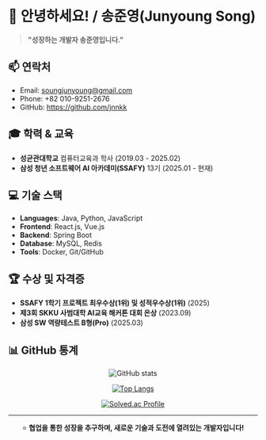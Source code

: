 # 👋 안녕하세요! / 송준영(Junyoung Song)

> **"성장하는 개발자 송준영입니다."**

## 📫 연락처
- Email: soungjunyoung@gmail.com
- Phone: +82 010-9251-2676
- GitHub: https://github.com/jnnkk

## 🎓 학력 & 교육
- **성균관대학교** 컴퓨터교육과 학사 (2019.03 - 2025.02)
- **삼성 청년 소프트웨어 AI 아카데미(SSAFY)** 13기 (2025.01 - 현재)

## 💻 기술 스택
- **Languages**: Java, Python, JavaScript
- **Frontend**: React.js, Vue.js
- **Backend**: Spring Boot
- **Database**: MySQL, Redis
- **Tools**: Docker, Git/GitHub

## 🏆 수상 및 자격증
- **SSAFY 1학기 프로젝트 최우수상(1위) 및 성적우수상(1위)** (2025)
- **제3회 SKKU 사범대학 AI교육 해커톤 대회 은상** (2023.09)
- **삼성 SW 역량테스트 B형(Pro)** (2025.03)


## 📊 GitHub 통계

<div align="center">
  
![GitHub stats](https://github-readme-stats.vercel.app/api?username=jnnkk&show_icons=true&theme=radical)

[![Top Langs](https://github-readme-stats.vercel.app/api/top-langs/?username=jnnkk)](https://github.com/anuraghazra/github-readme-stats)

[![Solved.ac Profile](http://mazassumnida.wtf/api/v2/generate_badge?boj=jnnkk)](https://solved.ac/jnnkk/)

<div>

---
⭐ **협업을 통한 성장을 추구하며, 새로운 기술과 도전에 열려있는 개발자입니다!**
